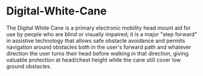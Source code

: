# Digital-White-Cane
The Digital White Cane is a primary electronic mobility head mount aid for use by people who are blind or visually impaired; it is a major "step forward" in assistive technology that allows safe obstacle avoidance and permits navigation around obstacles both in the user's forward path and whatever direction the user turns their head before walking in that direction, giving valuable protection at head/chest height while the cane still cover low ground obstacles.
